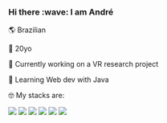 <h3>Hi there :wave:	I am André</h3>

:earth_americas: Brazilian 

:birthday: 20yo

🔭 Currently working on a VR research project

🌱 Learning Web dev with Java

:nerd_face:	My stacks are:

<img src="https://img.shields.io/static/v1?label=&message=Java&color=red&style=for-the-badge&logo=Java&logoColor=white"/> <img src="https://img.shields.io/static/v1?label=&message=HTML5&color=red&style=for-the-badge&logo=HTML5&logoColor=white"/> <img src="https://img.shields.io/static/v1?label=&message=JavaScript&color=red&style=for-the-badge&logo=JavaScript&logoColor=white"/> <img src="https://img.shields.io/static/v1?label=&message=CSS3&color=red&style=for-the-badge&logo=CSS3&logoColor=white"/> <img src="https://img.shields.io/static/v1?label=&message=PostgreSQL&color=red&style=for-the-badge&logo=PostgreSQL&logoColor=white"/> <img src="https://img.shields.io/static/v1?label=&message=Unity&color=red&style=for-the-badge&logo=Unity&logoColor=white"/>
